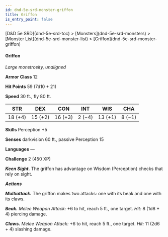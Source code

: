 ```yaml
---
id: dnd-5e-srd-monster-griffon
title: Griffon
is_entry_point: false
---
```


<breadcrumb>
[D&D 5e SRD](dnd-5e-srd-toc) >  [Monsters](dnd-5e-srd-monsters) > [Monster List](dnd-5e-srd-monster-list) > [Griffon](dnd-5e-srd-monster-griffon)
</breadcrumb>

#### Griffon

*Large monstrosity, unaligned*

**Armor Class** 12

**Hit Points** 59 (7d10 + 21)

**Speed** 30 ft., fly 80 ft.

| STR     | DEX     | CON     | INT    | WIS     | CHA    |
|---------|---------|---------|--------|---------|--------|
| 18 (+4) | 15 (+2) | 16 (+3) | 2 (−4) | 13 (+1) | 8 (−1) |

**Skills** Perception +5

**Senses** darkvision 60 ft., passive Perception 15

**Languages** —

**Challenge** 2 (450 XP)

***Keen Sight.*** The griffon has advantage on Wisdom (Perception) checks that rely on sight.

***Actions***

***Multiattack.*** The griffon makes two attacks: one with its beak and one with its claws.

***Beak.*** *Melee Weapon Attack:* +6 to hit, reach 5 ft., one target. *Hit:* 8 (1d8 + 4) piercing damage.

***Claws.*** *Melee Weapon Attack:* +6 to hit, reach 5 ft., one target. *Hit:* 11 (2d6 + 4) slashing damage.

